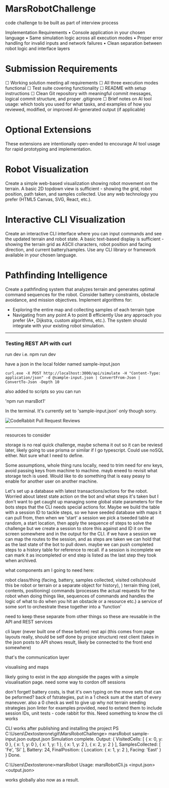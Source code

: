 # MarsRobotChallenge
code challenge to be built as part of interview process


Implementation Requirements
• Console application in your chosen language
• Same simulation logic across all execution modes
• Proper error handling for invalid inputs and network failures
• Clean separation between robot logic and interface layers

# Submission Requirements
☐ Working solution meeting all requirements
☐ All three execution modes functional
☐ Test suite covering functionality
☐ README with setup instructions
☐ Clean Git repository with meaningful commit messages, logical commit structure, and proper
.gitignore
☐ Brief notes on AI tool usage: which tools you used for what tasks, and examples of how you
reviewed, modified, or improved AI-generated output (if applicable)

# Optional Extensions
These extensions are intentionally open-ended to encourage AI tool usage for rapid prototyping and
implementation.

# Robot Visualization
Create a simple web-based visualization showing robot movement on the terrain. A basic 2D topdown view is sufficient - showing the grid, robot position, path taken, and samples collected. Use
any web technology you prefer (HTML5 Canvas, SVG, React, etc.).

# Interactive CLI Visualization
Create an interactive CLI interface where you can input commands and see the updated terrain and
robot state. A basic text-based display is sufficient - showing the terrain grid as ASCII characters,
robot position and facing direction, and current battery/samples. Use any CLI library or framework
available in your chosen language.

# Pathfinding Intelligence
Create a pathfinding system that analyzes terrain and generates optimal command sequences for
the robot. Consider battery constraints, obstacle avoidance, and mission objectives. Implement
algorithms for:
- Exploring the entire map and collecting samples of each terrain type
- Navigating from any point A to point B efficiently
Use any approach you prefer (A*, Dijkstra, custom algorithms, etc.). The system should integrate
with your existing robot simulation.



---------------------------------------------------------------


### Testing REST API with curl

run dev i.e. npm run dev

have a json in the local folder named sample-input.json

```
curl.exe -X POST http://localhost:3000/api/simulate -H "Content-Type: application/json" -d @sample-input.json | ConvertFrom-Json | ConvertTo-Json -Depth 10
```

also added to scripts so you can run 

'npm run marsBot1' 

In the terminal. It's currently set to 'sample-input.json' only though sorry. 



![CodeRabbit Pull Request Reviews](https://img.shields.io/coderabbit/prs/github/alcxander/MarsRobotChallenge?utm_source=oss&utm_medium=github&utm_campaign=alcxander%2FMarsRobotChallenge&labelColor=171717&color=FF570A&link=https%3A%2F%2Fcoderabbit.ai&label=CodeRabbit+Reviews)


---------------------------------------------------------------

resources to consider

storage is no real quick challenge, maybe schema it out so it can be reviesd later, likely going to use prisma or similar if I go typescript. Could use noSQL either. Not sure what I need to define.

Some assumptions, whole thing runs locally, need to trim need for env keys, avoid passing keys from machine to machine. mayb eneed to revisit what storage tech is used. Would like to do something that is easy peasy to enable for another user on another machine. 

Let's set up a database with latest transactions/actions for the robot. Worried about latest state action on the bot and what steps it's taken but I don't want to get caught up managing some global state parameters for the bots steps that the CLI needs special actions for. Maybe we build the table with a session ID to tackle steps, so we have seeded database with maps it can pull from, then when we 'start' a session we pick a tseeded table at random, a start location, then apply the sequence of steps to solve the challenge but we create a session to store this against and ID it on the screen somewhere and in the output for the CLI. if we have a session we can map the routes to the session, and as steps are taken we can hold that as the last state of the bot to pull down. maybe we can push completed steps to a history table for reference to recall. if a session is incomplete we can mark it as incompleted or end step is listed as the last step they took when archived.


what components am I going to need here:

robot class/thing (facing, battery, samples collected, visited cells(should this be robot or terrain or a separate object for history), )
terrain thing (cell, contents, positioning)
commands (processes the actual requests for the robot when doing things like, sequences of commands and handles the logic of what to do when you hit an obstacle or a resource etc.)
a service of some sort to orchestrate these together into a 'function'

need to keep these separate from other things so these are reusable in the API and REST services

cli layer (never built one of these before)
rest api (this comes from page layouts really, should be self done by projce structure)
rest client (takes in the json posts to API shows result, likely be connected to the front end somewhere)

that's the communication layer

visualising and maps

likely going to exist in the app alongside the pages with a simple visualisation page. need some way to cordon off sessions

don't forget! 
battery costs, is that it's own typing on the move sets that can be peformed?
back of fstrategies, put in a 1 check sum at the start of every maneuver. also a 0 check as well to give up why not
terrain seeding strategies
json linter for examples provided, need to extend them to include session IDs,
unit tests - code rabbit for this. Need something to know the cli works



CLI works after publishing and installing the project 
PS C:\Users\Dextosterone\git\MarsRobotChallenge> marsRobot sample-input.json output.json
Simulation complete. Output: {
  VisitedCells: [
    { x: 0, y: 0 },
    { x: 1, y: 0 },
    { x: 1, y: 1 },
    { x: 1, y: 2 },
    { x: 2, y: 2 }
  ],
  SamplesCollected: [ 'Fe', 'Si' ],
  Battery: 24,
  FinalPosition: { Location: { x: 1, y: 2 }, Facing: 'East' }      
}
Done.


C:\Users\Dextosterone>marsRobot
Usage: marsRobotCli.js <input.json> <output.json>

works globally also now as a result. 